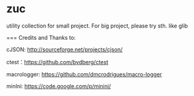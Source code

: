 zuc
===

utility collection for small project. For big project, please try sth. like glib


===
Credits and Thanks to:

cJSON: http://sourceforge.net/projects/cjson/

ctest：https://github.com/bvdberg/ctest

macrologger: https://github.com/dmcrodrigues/macro-logger

minIni: https://code.google.com/p/minini/
